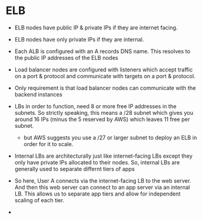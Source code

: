 # ELB

- ELB nodes have public IP & private IPs if they are internet facing.
- ELB nodes have only private IPs if they are internal.
- Each ALB is configured with an A records DNS name. This resolves to the public IP addresses of the ELB nodes

- Load balancer nodes are configured with listeners which accept traffic on a port & protocol and communicate with targets on a port & protocol.
- Only requirement is that load balancer nodes can communicate with the backend instances 
- LBs in order to function, need 8 or more free IP addresses in the subnets. So strictly speaking, this means a /28 subnet which gives you around 16 IPs (minus the 5 reserved by AWS) which leaves 11 free per subnet.
    - but AWS suggests you use a /27 or larger subnet to deploy an ELB in order for it to scale.
- Internal LBs are architecturally just like internet-facing LBs except they only have private IPs allocated to their nodes. So, internal LBs are generally used to separate differnt tiers of apps
- So here, User A connects via the internet-facing LB to the web server. And then this web server can connect to an app server via an internal LB. This allows us to separate app tiers and allow for independent scaling of each tier.

- 
